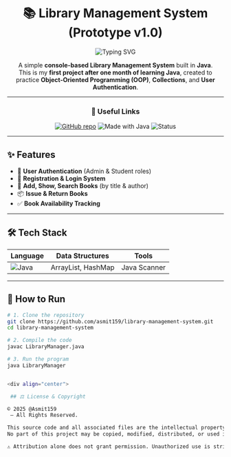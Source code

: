 <div align="center">

# 📚 Library Management System (Prototype v1.0)

![Typing SVG](https://readme-typing-svg.herokuapp.com?color=3ea6ff&lines=Welcome+to+my+first+Java+Project!;Built+with+OOP+%26+Collections;Learning+Never+Stops+🚀)

A simple **console-based Library Management System** built in **Java**.  
This is my **first project after one month of learning Java**, created to practice **Object-Oriented Programming (OOP)**, **Collections**, and **User Authentication**.

---

### 🔗 Useful Links
[![GitHub repo](https://img.shields.io/badge/GitHub-Repository-181717?style=for-the-badge&logo=github)](https://github.com/asmit159/library-management-system)
![Made with Java](https://img.shields.io/badge/Java-ED8B00?style=for-the-badge&logo=java&logoColor=white)
![Status](https://img.shields.io/badge/Status-Prototype%20v1.0-brightgreen?style=for-the-badge)

</div>

---

## ✨ Features
- 🔑 **User Authentication** (Admin & Student roles)  
- 👤 **Registration & Login System**  
- 📖 **Add, Show, Search Books** (by title & author)  
- 📦 **Issue & Return Books**  
- ✅ **Book Availability Tracking**  

---

## 🛠️ Tech Stack
<div align="center">

| Language | Data Structures | Tools |
|----------|-----------------|-------|
| ![Java](https://img.shields.io/badge/Java-%23ED8B00.svg?style=for-the-badge&logo=java&logoColor=white) | ArrayList, HashMap | Java Scanner |

</div>

---

## 🚀 How to Run

```bash
# 1. Clone the repository
git clone https://github.com/asmit159/library-management-system.git
cd library-management-system

# 2. Compile the code
javac LibraryManager.java

# 3. Run the program
java LibraryManager


<div align="center">

 ## ⚖️ License & Copyright

© 2025 @Asmit159
 — All Rights Reserved.

This source code and all associated files are the intellectual property of @Asmit159.
No part of this project may be copied, modified, distributed, or used in any form without prior written permission from the author.

⚠️ Attribution alone does not grant permission. Unauthorized use is strictly prohibited.
